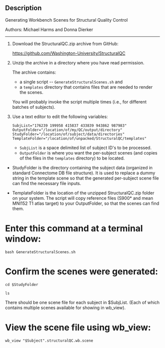 ## Description

Generating Workbench Scenes for Structural Quality Control

Authors: Michael Harms and Donna Dierker

---------

1. Download the StructuralQC.zip archive from GitHub:

    https://github.com/Washington-University/StructuralQC

2. Unzip the archive in a directory where you have read permission.

    The archive contains:

    * a single script -- `GenerateStructuralScenes.sh` and
    * a `templates` directory that contains files that are needed to render the scenes.

    You will probably invoke the script multiple times (i.e., for different batches of subjects).

3. Use a text editor to edit the following variables:

    ~~~~
    SubjList="176239 199958 415837 433839 943862 987983"
	OutputFolder="/location/of/my/QC/output/directory"
    StudyFolder="/location/of/subject/data/directories"
    TemplateFolder="/location/of/unpacked/StructuralQC/templates"
    ~~~~

    * `SubjList` is a space delimited list of subject ID's to be processed.
    * `OutputFolder` is where you want the per-subject scenes (and copies of the files in the `templates` directory) to be located.

  * StudyFolder is the directory containing the subject data (organized in
  	standard Connectome DB file structure).  It is used to replace a dummy
  	string in the template scene so that the generated per-subject scene
  	file can find the necessary file inputs.

  * TemplateFolder is the location of the unzipped StructuralQC.zip
  	folder on your system.  The script will copy reference files (S900* and
  	mean MNI152 T1 atlas target) to your OutputFolder, so that the scenes can
  	find them.

# Enter this command at a terminal window:

	bash GenerateStructuralScenes.sh

# Confirm the scenes were generated:

	cd $StudyFolder
	
	ls

  There should be one scene file for each subject in $SubjList.
  (Each of which contains multiple scenes available for showing in wb_view).

# View the scene file using wb_view:

	wb_view "$Subject".structuralQC.wb.scene
	
